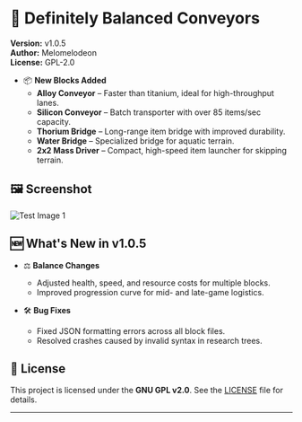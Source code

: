 # 🚚 Definitely Balanced Conveyors

**Version:** v1.0.5  
**Author:** Melomelodeon    
**License:** GPL-2.0

- 📦 **New Blocks Added**
  - **Alloy Conveyor** – Faster than titanium, ideal for high-throughput lanes.
  - **Silicon Conveyor** – Batch transporter with over 85 items/sec capacity.
  - **Thorium Bridge** – Long-range item bridge with improved durability.
  - **Water Bridge** – Specialized bridge for aquatic terrain.
  - **2x2 Mass Driver** – Compact, high-speed item launcher for skipping terrain.

## 🖼️ Screenshot

![Test Image 1](Screenshot_5.png)

## 🆕 What's New in v1.0.5

- ⚖️ **Balance Changes**
  - Adjusted health, speed, and resource costs for multiple blocks.
  - Improved progression curve for mid- and late-game logistics.

- 🛠️ **Bug Fixes**
  - Fixed JSON formatting errors across all block files.
  - Resolved crashes caused by invalid syntax in research trees.
    
## 📜 License

This project is licensed under the **GNU GPL v2.0**. See the [LICENSE](LICENSE) file for details.

---
